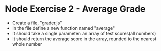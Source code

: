 # Node Exercise 2 - Average Grade

* Create a file, "grader.js"
* In the file define a new function named "average"
* It should take a single parameter: an array of test scores(all numbers)
* It should return the average score in the array, rounded to the nearest whole number

